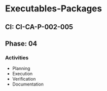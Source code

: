 # Executables-Packages

## CI: CI-CA-P-002-005
## Phase: 04

### Activities
- Planning
- Execution
- Verification
- Documentation
